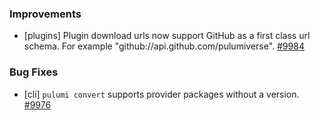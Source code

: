 ### Improvements

- [plugins] Plugin download urls now support GitHub as a first class url schema. For example "github://api.github.com/pulumiverse".
  [#9984](https://github.com/pulumi/pulumi/pull/9984)

### Bug Fixes

- [cli] `pulumi convert` supports provider packages without a version.
  [#9976](https://github.com/pulumi/pulumi/pull/9976)
